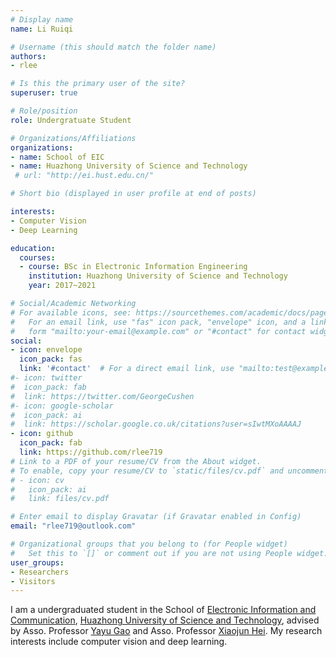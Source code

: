 ```yaml
---
# Display name
name: Li Ruiqi

# Username (this should match the folder name)
authors:
- rlee

# Is this the primary user of the site?
superuser: true

# Role/position
role: Undergratuate Student

# Organizations/Affiliations
organizations:
- name: School of EIC
- name: Huazhong University of Science and Technology
 # url: "http://ei.hust.edu.cn/"

# Short bio (displayed in user profile at end of posts)

interests:
- Computer Vision
- Deep Learning

education:
  courses:
  - course: BSc in Electronic Information Engineering
    institution: Huazhong University of Science and Technology
    year: 2017~2021

# Social/Academic Networking
# For available icons, see: https://sourcethemes.com/academic/docs/page-builder/#icons
#   For an email link, use "fas" icon pack, "envelope" icon, and a link in the
#   form "mailto:your-email@example.com" or "#contact" for contact widget.
social:
- icon: envelope
  icon_pack: fas
  link: '#contact'  # For a direct email link, use "mailto:test@example.org".
#- icon: twitter
#  icon_pack: fab
#  link: https://twitter.com/GeorgeCushen
#- icon: google-scholar
#  icon_pack: ai
#  link: https://scholar.google.co.uk/citations?user=sIwtMXoAAAAJ
- icon: github
  icon_pack: fab
  link: https://github.com/rlee719
# Link to a PDF of your resume/CV from the About widget.
# To enable, copy your resume/CV to `static/files/cv.pdf` and uncomment the lines below.
# - icon: cv
#   icon_pack: ai
#   link: files/cv.pdf

# Enter email to display Gravatar (if Gravatar enabled in Config)
email: "rlee719@outlook.com"

# Organizational groups that you belong to (for People widget)
#   Set this to `[]` or comment out if you are not using People widget.
user_groups:
- Researchers
- Visitors
---
```


I am a undergraduated student in the School of [Electronic Information and Communication](http://eic.hust.edu.cn/ "电子信息与通信学院"), [Huazhong University of Science and Technology](http://www.hust.edu.cn/ "华中科技大学"), advised by Asso. Professor [Yayu Gao](http://122.205.5.5:8084/~yayugao/ "Yayu Gao's Homepage") and Asso. Professor [Xiaojun Hei](http://122.205.5.5:8084/~heixj/ "黑晓军"). My research interests include computer vision and deep learning.

